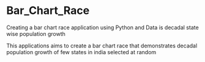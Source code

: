# Bar_Chart_Race
Creating a bar chart race application using Python and Data is decadal state wise population growth

This applications aims to create a bar chart race that demonstrates decadal population growth of few states in india selected at random

